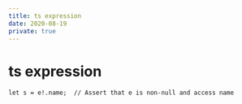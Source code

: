 ```yaml
---
title: ts expression
date: 2020-08-19
private: true
---
```

# ts expression
    let s = e!.name;  // Assert that e is non-null and access name